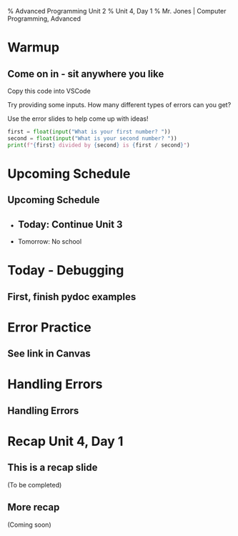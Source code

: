 % Advanced Programming Unit 2
% Unit 4, Day 1
% Mr. Jones | Computer Programming, Advanced


# Warmup

## Come on in - sit anywhere you like
Copy this code into VSCode

Try providing some inputs. How many different types of errors can you get?

Use the error slides to help come up with ideas!

```Python
first = float(input("What is your first number? "))
second = float(input("What is your second number? "))
print(f"{first} divided by {second} is {first / second}")
```


# Upcoming Schedule


## Upcoming Schedule
- Today: Continue Unit 3
    - 
- Tomorrow: No school



# Today - Debugging

## First, finish pydoc examples

# Error Practice

## See link in Canvas

# Handling Errors

## Handling Errors







# Recap Unit 4, Day 1

## This is a recap slide
(To be completed)

## More recap
(Coming soon)
